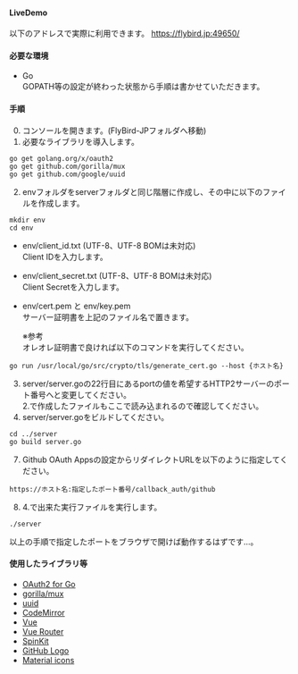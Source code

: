 #### LiveDemo
以下のアドレスで実際に利用できます。
https://flybird.jp:49650/

#### 必要な環境
- Go  
GOPATH等の設定が終わった状態から手順は書かせていただきます。

#### 手順
0. コンソールを開きます。(FlyBird-JPフォルダへ移動)
1. 必要なライブラリを導入します。
```
go get golang.org/x/oauth2 
go get github.com/gorilla/mux 
go get github.com/google/uuid
```
2. envフォルダをserverフォルダと同じ階層に作成し、その中に以下のファイルを作成します。  
```
mkdir env
cd env
```
- env/client_id.txt (UTF-8、UTF-8 BOMは未対応)  
Client IDを入力します。
- env/client_secret.txt (UTF-8、UTF-8 BOMは未対応)  
Client Secretを入力します。
- env/cert.pem と env/key.pem  
サーバー証明書を上記のファイル名で置きます。  
  
  ※参考  
  オレオレ証明書で良ければ以下のコマンドを実行してください。  
```
go run /usr/local/go/src/crypto/tls/generate_cert.go --host {ホスト名}
```
3. server/server.goの22行目にあるportの値を希望するHTTP2サーバーのポート番号へと変更してください。  
2.で作成したファイルもここで読み込まれるので確認してください。
4. server/server.goをビルドしてください。  
```
cd ../server
go build server.go
```
7. Github OAuth Appsの設定からリダイレクトURLを以下のように指定してください。  
```
https://ホスト名:指定したポート番号/callback_auth/github
```
8. 4.で出来た実行ファイルを実行します。  
```
./server
```

以上の手順で指定したポートをブラウザで開けば動作するはずです...。

#### 使用したライブラリ等
- [OAuth2 for Go](https://github.com/golang/oauth2)
- [gorilla/mux](https://github.com/gorilla/mux)
- [uuid](https://github.com/google/uuid)
- [CodeMirror](https://codemirror.net/)
- [Vue](https://jp.vuejs.org/)
- [Vue Router](https://router.vuejs.org/)
- [SpinKit](https://github.com/tobiasahlin/SpinKit)
- [GitHub Logo](https://github.com/logos)
- [Material icons](https://material.io/tools/icons/)